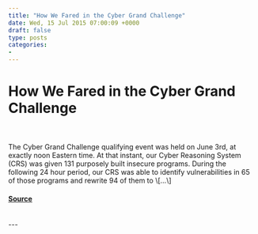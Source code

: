```yaml
---
title: "How We Fared in the Cyber Grand Challenge"
date: Wed, 15 Jul 2015 07:00:09 +0000
draft: false
type: posts
categories: 
- 
---
```

# How We Fared in the Cyber Grand Challenge

<br/>

<br/>
The Cyber Grand Challenge qualifying event was held on June 3rd, at exactly noon Eastern time. At that instant, our Cyber Reasoning System (CRS) was given 131 purposely built insecure programs. During the following 24 hour period, our CRS was able to identify vulnerabilities in 65 of those programs and rewrite 94 of them to \[…\]

#### [Source](https://blog.trailofbits.com/2015/07/15/how-we-fared-in-the-cyber-grand-challenge/)

<br/>
---
